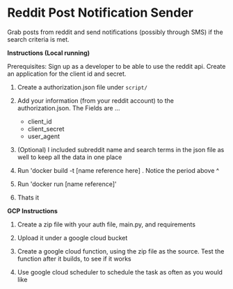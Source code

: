 # Reddit Post Notification Sender
Grab posts from reddit and send notifications (possibly through SMS) if the search criteria is met.

**Instructions (Local running)**

Prerequisites: Sign up as a developer to be able to use the reddit api. Create an application for the client id and secret.

1. Create a authorization.json file under `script/`

2. Add your information (from your reddit account) to the authorization.json. The Fields are ... 
    - client_id
    - client_secret
    - user_agent

3. (Optional) I included subreddit name and search terms in the json file as well to keep all the data in one place

4. Run 'docker build -t [name reference here] .
   Notice the period above ^

5. Run 'docker run [name reference]'

6. Thats it


**GCP Instructions** 

1. Create a zip file with your auth file, main.py, and requirements

2. Upload it under a google cloud bucket

3. Create a google cloud function, using the zip file as the source. Test the function after it builds, to see if it works

4. Use google cloud scheduler to schedule the task as often as you would like
